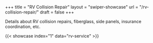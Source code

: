 +++
title = "RV Collision Repair"
layout = "swiper-showcase"
url = "/rv-collision-repair/"
draft = false
+++

Details about RV collision repairs, fiberglass, side panels, insurance coordination, etc.


{{< showcase index="1" data="rv-service" >}}